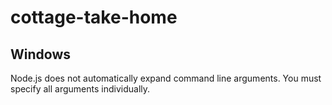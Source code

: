 # cottage-take-home
 
 ## Windows

 Node.js does not automatically expand command line arguments.  You must specify all arguments individually.
